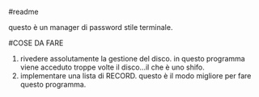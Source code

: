 #readme

questo è un manager di password stile terminale.

#COSE DA FARE

1. rivedere assolutamente la gestione del disco. 
    in questo programma viene acceduto troppe volte il disco...il che è uno shifo.
2. implementare una lista di RECORD. questo è il modo migliore per fare questo programma.
    
